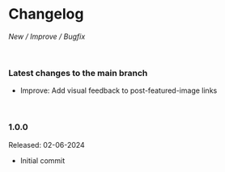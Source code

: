# Changelog

_New / Improve / Bugfix_

<br>

### Latest changes to the main branch

- Improve: Add visual feedback to post-featured-image links

<br>

### 1.0.0
Released: 02-06-2024

- Initial commit
